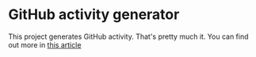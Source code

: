# GitHub activity generator

This project generates GitHub activity. That's pretty much it. You can find out more in 
[this article](https://rida.foo/faking-github-activity-for-fun-and-profit/)
